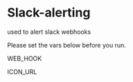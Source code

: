 # Slack-alerting

used to alert slack webhooks


Please set the vars below before you run.

WEB_HOOK

ICON_URL
